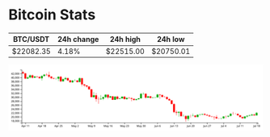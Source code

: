 # Bitcoin Stats

BTC/USDT|24h change|24h high|24h low|
|---|---|---|---|
|$22082.35|4.18%|$22515.00|$20750.01|

<img src="./chart.svg">
